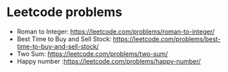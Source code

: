 # Leetcode problems
- Roman to Integer: https://leetcode.com/problems/roman-to-integer/
- Best Time to Buy and Sell Stock: https://leetcode.com/problems/best-time-to-buy-and-sell-stock/
- Two Sum: https://leetcode.com/problems/two-sum/
- Happy number :https://leetcode.com/problems/happy-number/
